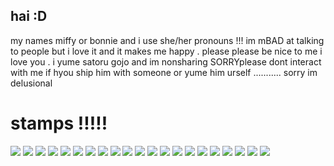 ## hai :D
my names miffy or bonnie and i use she/her pronouns !!! im mBAD at talking to people but i love it and it makes me happy .
please please be nice to me i love you .
i yume satoru gojo and im nonsharing SORRYplease dont interact with me if hyou ship him with someone or yume him urself ........... sorry im delusional 

# stamps !!!!!
![](https://files.catbox.moe/hzvp2d.gif) ![](https://files.catbox.moe/eshyfz.gif) ![](https://files.catbox.moe/fdc6d1.png) ![](https://files.catbox.moe/m55pkk.gif) ![](https://files.catbox.moe/kh2wbe.gif) ![](https://files.catbox.moe/akbw1a.gif) ![](https://files.catbox.moe/esxb81.gif) ![](https://files.catbox.moe/ebbswx.gif) ![](https://files.catbox.moe/0q33rr.gif) ![](https://files.catbox.moe/g5pd4h.png) ![](https://files.catbox.moe/j4l52v.png) ![](https://files.catbox.moe/63cmd8.png) ![](https://files.catbox.moe/yeernl.gif) ![](https://files.catbox.moe/w3s1yu.png) ![](https://files.catbox.moe/2q8a80.gif) ![](https://files.catbox.moe/3hgu1m.gif) ![](https://files.catbox.moe/oqmnc8.jpeg) ![](https://files.catbox.moe/jhmcsj.png) ![](https://files.catbox.moe/kundmc.jpeg) ![](https://files.catbox.moe/qz4mte.png) ![](https://files.catbox.moe/hvy8px.gif)
